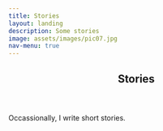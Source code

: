 ```yaml
---
title: Stories
layout: landing
description: Some stories
image: assets/images/pic07.jpg
nav-menu: true
---
```


<!-- Main -->
<div id="main">

<!-- One -->
<section id="one">
	<div class="inner">
		<header class="major">
			<h2>Stories</h2>
		</header>
		<p> Occassionally, I write short stories. </p>
	</div>
</section>


<!-- Three -->


</div>
